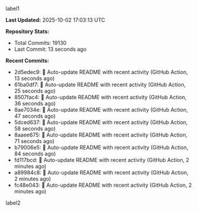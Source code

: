 
label1 
<!-- ACTIVITY_START -->
**Last Updated:** 2025-10-02 17:03:13 UTC

**Repository Stats:**
- Total Commits: 19130
- Last Commit: 13 seconds ago

**Recent Commits:**
- 2d5edec9: 🤖 Auto-update README with recent activity (GitHub Action, 13 seconds ago)
- 61ba0df7: 🤖 Auto-update README with recent activity (GitHub Action, 25 seconds ago)
- 8507fac4: 🤖 Auto-update README with recent activity (GitHub Action, 36 seconds ago)
- 8ae7034e: 🤖 Auto-update README with recent activity (GitHub Action, 47 seconds ago)
- 5dced637: 🤖 Auto-update README with recent activity (GitHub Action, 58 seconds ago)
- 8aaee675: 🤖 Auto-update README with recent activity (GitHub Action, 71 seconds ago)
- b79006e5: 🤖 Auto-update README with recent activity (GitHub Action, 84 seconds ago)
- fd117bcd: 🤖 Auto-update README with recent activity (GitHub Action, 2 minutes ago)
- a89984c8: 🤖 Auto-update README with recent activity (GitHub Action, 2 minutes ago)
- fc48e043: 🤖 Auto-update README with recent activity (GitHub Action, 2 minutes ago)
<!-- ACTIVITY_END -->

label2
